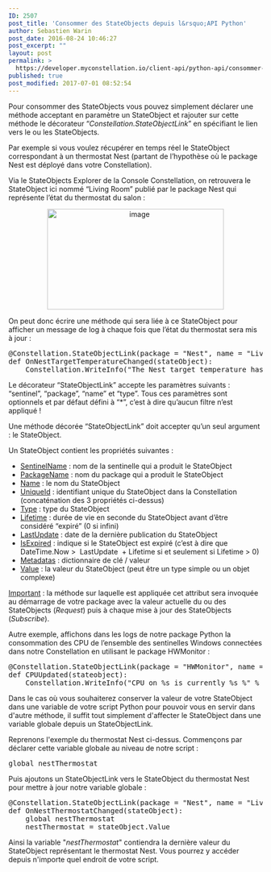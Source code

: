 ```yaml
---
ID: 2507
post_title: 'Consommer des StateObjects depuis l&rsquo;API Python'
author: Sebastien Warin
post_date: 2016-08-24 10:46:27
post_excerpt: ""
layout: post
permalink: >
  https://developer.myconstellation.io/client-api/python-api/consommer-des-stateobjects-en-python/
published: true
post_modified: 2017-07-01 08:52:54
---
```

Pour consommer des StateObjects vous pouvez simplement déclarer une méthode acceptant en paramètre un StateObject et rajouter sur cette méthode le décorateur “<em>Constellation.StateObjectLink</em>” en spécifiant le lien vers le ou les StateObjects.

Par exemple si vous voulez récupérer en temps réel le StateObject correspondant à un thermostat Nest (partant de l’hypothèse où le package Nest est déployé dans votre Constellation).

Via le StateObjects Explorer de la Console Constellation, on retrouvera le StateObject ici nommé “Living Room” publié par le package Nest qui représente l’état du thermostat du salon :
<p align="center"><a href="https://developer.myconstellation.io/wp-content/uploads/2016/08/image-76.png"><img style="background-image: none; padding-top: 0px; padding-left: 0px; display: inline; padding-right: 0px; border-width: 0px;" title="image" src="https://developer.myconstellation.io/wp-content/uploads/2016/08/image_thumb-65.png" alt="image" width="350" height="200" border="0" /></a></p>
On peut donc écrire une méthode qui sera liée à ce StateObject pour afficher un message de log à chaque fois que l’état du thermostat sera mis à jour :
<pre class="lang:python decode:true">@Constellation.StateObjectLink(package = "Nest", name = "Living Room")
def OnNestTargetTemperatureChanged(stateObject):
    Constellation.WriteInfo("The Nest target temperature has changed to : %s°C" % stateObject.Value.target_temperature_c)</pre>
Le décorateur “StateObjectLink” accepte les paramètres suivants : “sentinel”, “package”, “name” et “type”. Tous ces paramètres sont optionnels et par défaut défini à “*”, c’est à dire qu’aucun filtre n’est appliqué !

Une méthode décorée “StateObjectLink” doit accepter qu’un seul argument : le StateObject.

Un StateObject contient les propriétés suivantes :
<ul>
 	<li><u>SentinelName</u> : nom de la sentinelle qui a produit le StateObject</li>
 	<li><u>PackageName</u> : nom du package qui a produit le StateObject</li>
 	<li><u>Name</u> : le nom du StateObject</li>
 	<li><u>UniqueId</u> : identifiant unique du StateObject dans la Constellation (concaténation des 3 propriétés ci-dessus)</li>
 	<li><u>Type</u> : type du StateObject</li>
 	<li><u>Lifetime</u> : durée de vie en seconde du StateObject avant d’être considéré “expiré” (0 si infini)</li>
 	<li><u>LastUpdate</u> : date de la dernière publication du StateObject</li>
 	<li><u>IsExpired</u> : indique si le StateObject est expiré (c’est à dire que DateTime.Now &gt;  LastUpdate  + Lifetime si et seulement si Lifetime &gt; 0)</li>
 	<li><u>Metadatas</u> : dictionnaire de clé / valeur</li>
 	<li><u>Value</u> : la valeur du StateObject (peut être un type simple ou un objet complexe)</li>
</ul>
<span style="text-decoration: underline;">Important</span> : la méthode sur laquelle est appliquée cet attribut sera invoquée au démarrage de votre package avec la valeur actuelle du ou des StateObjects (<em>Request</em>) puis à chaque mise à jour des StateObjects (<em>Subscribe</em>).

Autre exemple, affichons dans les logs de notre package Python la consommation des CPU de l’ensemble des sentinelles Windows connectées dans notre Constellation en utilisant le package HWMonitor :
<pre class="lang:python decode:true">@Constellation.StateObjectLink(package = "HWMonitor", name = "/intelcpu/0/load/0")
def CPUUpdated(stateobject):
    Constellation.WriteInfo("CPU on %s is currently %s %" % (stateobject.SentinelName, stateobject.Value.Value))</pre>
Dans le cas où vous souhaiterez conserver la valeur de votre StateObject dans une variable de votre script Python pour pouvoir vous en servir dans d'autre méthode, il suffit tout simplement d'affecter le StateObject dans une variable globale depuis un StateObjectLink.

Reprenons l'exemple du thermostat Nest ci-dessus. Commençons par déclarer cette variable globale au niveau de notre script :
<pre class="lang:python decode:true ">global nestThermostat</pre>
Puis ajoutons un StateObjectLink vers le StateObject du thermostat Nest pour mettre à jour notre variable globale :
<pre class="lang:python decode:true">@Constellation.StateObjectLink(package = "Nest", name = "Living Room")
def OnNestThermostatChanged(stateObject):
    global nestThermostat
    nestThermostat = stateObject.Value</pre>
Ainsi la variable "<em>nestThermostat</em>" contiendra la dernière valeur du StateObject représentant le thermostat Nest. Vous pourrez y accéder depuis n'importe quel endroit de votre script.